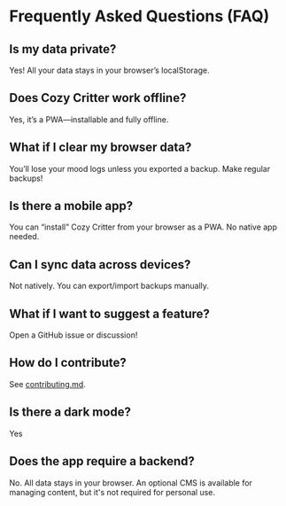 # Frequently Asked Questions (FAQ)

## Is my data private?

Yes! All your data stays in your browser’s localStorage.

## Does Cozy Critter work offline?

Yes, it’s a PWA—installable and fully offline.

## What if I clear my browser data?

You’ll lose your mood logs unless you exported a backup. Make regular backups!

## Is there a mobile app?

You can “install” Cozy Critter from your browser as a PWA. No native app needed.

## Can I sync data across devices?

Not natively. You can export/import backups manually.

## What if I want to suggest a feature?

Open a GitHub issue or discussion!

## How do I contribute?

See [contributing.md](./contributing.md).

## Is there a dark mode?

Yes

## Does the app require a backend?

No. All data stays in your browser. An optional CMS is available for managing content, but it's not required for personal use.
